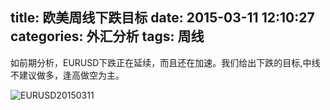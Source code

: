 title: 欧美周线下跌目标
date: 2015-03-11 12:10:27
categories: 外汇分析
tags: 周线
---
如前期分析，EURUSD下跌正在延续，而且还在加速。我们给出下跌的目标,中线不建议做多，逢高做空为主。
<!--more-->
![EURUSD20150311](http://eurusd.qiniudn.com/EURUSD20150311.png)